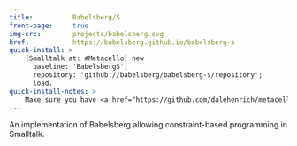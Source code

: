 ```yaml
---
title:          Babelsberg/S
front-page:     true
img-src:        projects/babelsberg.svg
href:           https://babelsberg.github.io/babelsberg-s
quick-install: >
    (Smalltalk at: #Metacello) new
      baseline: 'BabelsbergS';
      repository: 'github://babelsberg/babelsberg-s/repository';
      load.
quick-install-notes: >
    Make sure you have <a href="https://github.com/dalehenrich/metacello-work" target="_blank">Metacello</a> installed.
---
```

An implementation of Babelsberg allowing constraint-based programming in Smalltalk.
